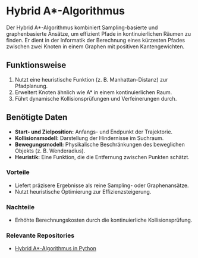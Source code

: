 # Hybrid A*-Algorithmus

Der Hybrid A*-Algorithmus kombiniert Sampling-basierte und graphenbasierte Ansätze, um effizient Pfade in kontinuierlichen Räumen zu finden. 
Er dient in der Informatik der Berechnung eines kürzesten Pfades zwischen zwei Knoten in einem Graphen mit positiven Kantengewichten.

## Funktionsweise
1. Nutzt eine heuristische Funktion (z. B. Manhattan-Distanz) zur Pfadplanung.
2. Erweitert Knoten ähnlich wie A* in einem kontinuierlichen Raum.
3. Führt dynamische Kollisionsprüfungen und Verfeinerungen durch.

## Benötigte Daten
- **Start- und Zielposition:** Anfangs- und Endpunkt der Trajektorie.
- **Kollisionsmodell:** Darstellung der Hindernisse im Suchraum.
- **Bewegungsmodell:** Physikalische Beschränkungen des beweglichen Objekts (z. B. Wenderadius).
- **Heuristik:** Eine Funktion, die die Entfernung zwischen Punkten schätzt.

### Vorteile
- Liefert präzisere Ergebnisse als reine Sampling- oder Graphenansätze.
- Nutzt heuristische Optimierung zur Effizienzsteigerung.

### Nachteile
- Erhöhte Berechnungskosten durch die kontinuierliche Kollisionsprüfung.

### Relevante Repositories
- [Hybrid A*-Algorithmus in Python](https://github.com/jacobsayono/a-star-algorithm)
